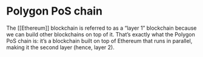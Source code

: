 # Polygon PoS chain

The [[Ethereum]] blockchain is referred to as a “layer 1” blockchain because we can build other blockchains on top of it. That’s exactly what the Polygon PoS chain is: it’s a blockchain built on top of Ethereum that runs in parallel, making it the second layer (hence, layer 2).